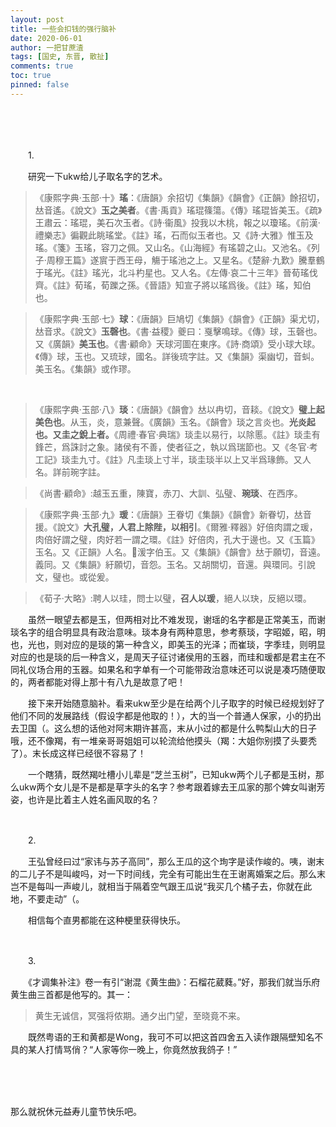 ```yaml
---
layout: post
title: 一些会扣钱的强行脑补
date: 2020-06-01
author: 一把甘蔗渣
tags: [国史, 东晋, 散扯]
comments: true
toc: true
pinned: false
---
```


<br/>

　　

　　1.

　　研究一下ukw给儿子取名字的艺术。

>《康熙字典·玉部·十》**瑤**：《唐韻》余招切《集韻》《韻會》《正韻》餘招切，𠀤音遙。《說文》**玉之美者**。《書·禹貢》瑤琨篠簜。《傳》瑤琨皆美玉。《疏》王肅云：瑤琨，美石次玉者。《詩·衞風》投我以木桃，報之以瓊瑤。《前漢·禮樂志》徧觀此眺瑤堂。《註》瑤，石而似玉者也。又《詩·大雅》惟玉及瑤。《箋》玉瑤，容刀之佩。又山名。《山海經》有瑤碧之山。又池名。《列子·周穆王篇》遂賔于西王母，觴于瑤池之上。又星名。《楚辭·九歎》騰羣鶴于瑤光。《註》瑤光，北斗杓星也。又人名。《左傳·哀二十三年》晉荀瑤伐齊。《註》荀瑤，荀躒之孫。《晉語》知宣子將以瑤爲後。《註》瑤，知伯也。

>《康熙字典·玉部·七》**球**：《唐韻》巨鳩切《集韻》《韻會》《正韻》渠尤切，𠀤音求。《說文》**玉磬也**。《書·益稷》夔曰：戛擊鳴球。《傳》球，玉磬也。又《廣韻》**美玉也**。《書·顧命》天球河圖在東序。《詩·商頌》受小球大球。《傳》球，玉也。又琉球，國名。詳後琉字註。又《集韻》渠幽切，音虯。美玉名。《集韻》或作璆。

<br/>

>《康熙字典·玉部·八》**琰**：《唐韻》《韻會》𠀤以冉切，音䎦。《說文》**璧上起美色也**。从玉，炎，意兼聲。《廣韻》玉名。《韻會》琰之言炎也。**光炎起也。又圭之銳上者。**《周禮·春官·典瑞》琰圭以易行，以除慝。《註》琰圭有鋒芒，爲誅討之象。諸侯有不善，使者征之，執以爲瑞節也。又《冬官·考工記》琰圭九寸。《註》凡圭琰上寸半，琰圭琰半以上又半爲瑑飾。又人名。詳前琬字註。

>《尚書·顧命》:越玉五重，陳寶，赤刀、大訓、弘璧、**琬琰**、在西序。

>《康熙字典·玉部·九》**瑗**：《唐韻》王眷切《集韻》《韻會》新眷切，𠀤音援。《說文》**大孔璧，人君上除陛，以相引**。《爾雅·釋器》好倍肉謂之瑗，肉倍好謂之璧，肉好若一謂之環。《註》好倍肉，孔大于邊也。又《玉篇》玉名。又《正韻》人名。𨙊湲字伯玉。又《集韻》《韻會》𠀤于願切，音遠。義同。又《集韻》紆願切，音怨。玉名。又胡關切，音還。與環同。引說文，璧也。或從爰。

>《荀子·大略》:聘人以珪，問士以璧，**召人以瑗**，絕人以玦，反絕以環。

　　虽然一眼望去都是玉，但两相对比不难发现，谢瑶的名字都是正常美玉，而谢琰名字的组合明显具有政治意味。琰本身有两种意思，参考蔡琰，字昭姬，昭，明也，光也，则对应的是琰的第一种含义，即美玉的光泽；而崔琰，字季珪，则明显对应的也是琰的后一种含义，是周天子征讨诸侯用的玉器，而珪和瑗都是君主在不同礼仪场合用的玉器。如果名和字单有一个可能带政治意味还可以说是凑巧随便取的，两者都能对得上那十有八九是故意了吧！

　　接下来开始随意脑补。看来ukw至少是在给两个儿子取字的时候已经规划好了他们不同的发展路线（假设字都是他取的！），大的当一个普通人保家，小的扔出去卫国（。这么想的话他对阿末期许甚高，末从小过的都是什么鸭梨山大的日子哦，还不像羯，有一堆亲哥哥姐姐可以轮流给他摸头（羯：大姐你别摸了头要秃了）。末长成这样已经很不容易了！

　　一个瞎猜，既然羯吐槽小儿辈是“芝兰玉树”，已知ukw两个儿子都是玉树，那么ukw两个女儿是不是都是草字头的名字？参考跟着嫁去王瓜家的那个婢女叫谢芳姿，也许是比着主人姓名画风取的名？

<br/>

　　2.

　　王弘曾经曰过“家讳与苏子高同”，那么王瓜的这个珣字是读作峻的。咦，谢末的二儿子不是叫峻吗，对一下时间线，完全有可能出生在王谢离婚案之后。那么末岂不是每叫一声峻儿，就相当于隔着空气跟王瓜说“我买几个橘子去，你就在此地，不要走动”（。

　　相信每个直男都能在这种梗里获得快乐。

<br/>

　　3.

　　《才调集补注》卷一有引“谢混《黄生曲》：石榴花葳蕤。”好，那我们就当乐府黄生曲三首都是他写的。其一：

>黄生无诚信，冥强将侬期。通夕出门望，至晓竟不来。

　　既然粤语的王和黄都是Wong，我可不可以把这首四舍五入读作跟隔壁知名不具的某人打情骂俏？“人家等你一晚上，你竟然放我鸽子！”

<br/>

<br/>

<br/>

那么就祝休元益寿儿童节快乐吧。

<br/>
